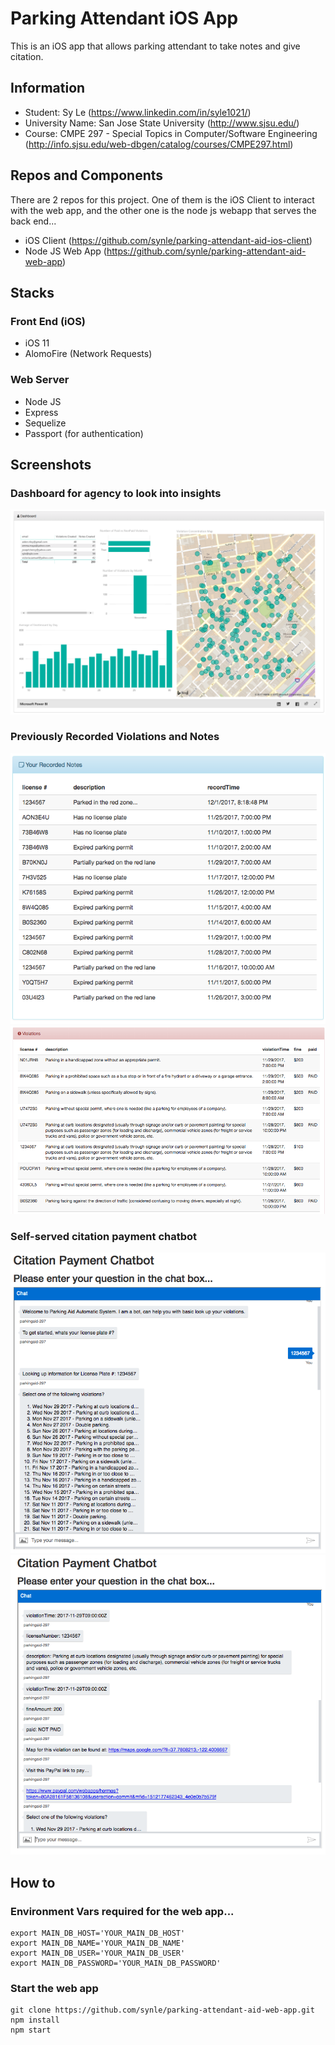 # Parking Attendant iOS App
This is an iOS app that allows parking attendant to take notes and give citation.

## Information
- Student: Sy Le (https://www.linkedin.com/in/syle1021/)
- University Name: San Jose State University (http://www.sjsu.edu/)
- Course: CMPE 297 - Special Topics in Computer/Software Engineering (http://info.sjsu.edu/web-dbgen/catalog/courses/CMPE297.html)


## Repos and Components
There are 2 repos for this project. One of them is the iOS Client to interact with the web app, and the other one is the node js webapp that serves the back end...
- iOS Client (https://github.com/synle/parking-attendant-aid-ios-client)
- Node JS Web App (https://github.com/synle/parking-attendant-aid-web-app)


## Stacks
### Front End (iOS)
- iOS 11
- AlomoFire (Network Requests)


### Web Server
- Node JS
- Express
- Sequelize
- Passport (for authentication)


## Screenshots
### Dashboard for agency to look into insights
![alt text](./screenshots/1.png "1")

### Previously Recorded Violations and Notes
![alt text](./screenshots/2.png "2")
![alt text](./screenshots/3.png "3")

### Self-served citation payment chatbot
![alt text](./screenshots/4.png "4")
![alt text](./screenshots/5.png "5")


## How to
### Environment Vars required for the web app...
```
export MAIN_DB_HOST='YOUR_MAIN_DB_HOST'
export MAIN_DB_NAME='YOUR_MAIN_DB_NAME'
export MAIN_DB_USER='YOUR_MAIN_DB_USER'
export MAIN_DB_PASSWORD='YOUR_MAIN_DB_PASSWORD'
```


### Start the web app
```
git clone https://github.com/synle/parking-attendant-aid-web-app.git
npm install
npm start
```
